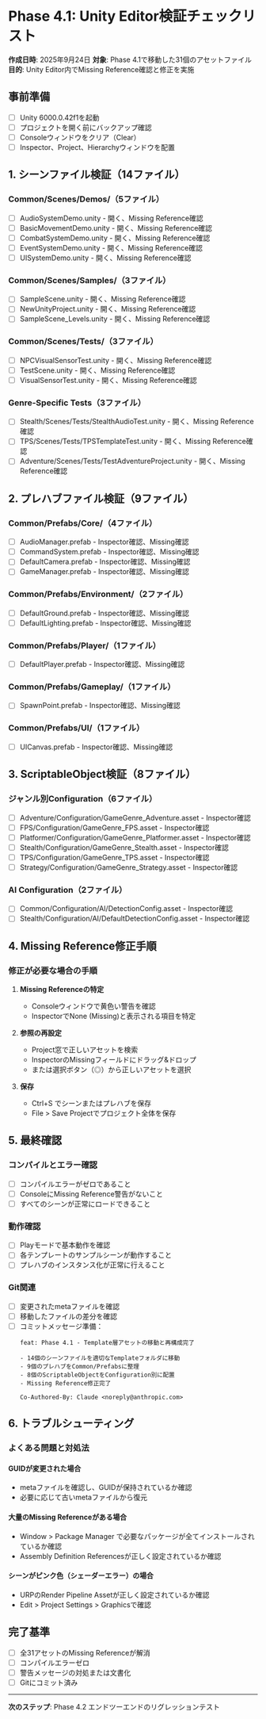 # Phase 4.1: Unity Editor検証チェックリスト

**作成日時**: 2025年9月24日
**対象**: Phase 4.1で移動した31個のアセットファイル
**目的**: Unity Editor内でMissing Reference確認と修正を実施

## 事前準備
- [ ] Unity 6000.0.42f1を起動
- [ ] プロジェクトを開く前にバックアップ確認
- [ ] Consoleウィンドウをクリア（Clear）
- [ ] Inspector、Project、Hierarchyウィンドウを配置

## 1. シーンファイル検証（14ファイル）

### Common/Scenes/Demos/（5ファイル）
- [ ] AudioSystemDemo.unity - 開く、Missing Reference確認
- [ ] BasicMovementDemo.unity - 開く、Missing Reference確認
- [ ] CombatSystemDemo.unity - 開く、Missing Reference確認
- [ ] EventSystemDemo.unity - 開く、Missing Reference確認
- [ ] UISystemDemo.unity - 開く、Missing Reference確認

### Common/Scenes/Samples/（3ファイル）
- [ ] SampleScene.unity - 開く、Missing Reference確認
- [ ] NewUnityProject.unity - 開く、Missing Reference確認
- [ ] SampleScene_Levels.unity - 開く、Missing Reference確認

### Common/Scenes/Tests/（3ファイル）
- [ ] NPCVisualSensorTest.unity - 開く、Missing Reference確認
- [ ] TestScene.unity - 開く、Missing Reference確認
- [ ] VisualSensorTest.unity - 開く、Missing Reference確認

### Genre-Specific Tests（3ファイル）
- [ ] Stealth/Scenes/Tests/StealthAudioTest.unity - 開く、Missing Reference確認
- [ ] TPS/Scenes/Tests/TPSTemplateTest.unity - 開く、Missing Reference確認
- [ ] Adventure/Scenes/Tests/TestAdventureProject.unity - 開く、Missing Reference確認

## 2. プレハブファイル検証（9ファイル）

### Common/Prefabs/Core/（4ファイル）
- [ ] AudioManager.prefab - Inspector確認、Missing確認
- [ ] CommandSystem.prefab - Inspector確認、Missing確認
- [ ] DefaultCamera.prefab - Inspector確認、Missing確認
- [ ] GameManager.prefab - Inspector確認、Missing確認

### Common/Prefabs/Environment/（2ファイル）
- [ ] DefaultGround.prefab - Inspector確認、Missing確認
- [ ] DefaultLighting.prefab - Inspector確認、Missing確認

### Common/Prefabs/Player/（1ファイル）
- [ ] DefaultPlayer.prefab - Inspector確認、Missing確認

### Common/Prefabs/Gameplay/（1ファイル）
- [ ] SpawnPoint.prefab - Inspector確認、Missing確認

### Common/Prefabs/UI/（1ファイル）
- [ ] UICanvas.prefab - Inspector確認、Missing確認

## 3. ScriptableObject検証（8ファイル）

### ジャンル別Configuration（6ファイル）
- [ ] Adventure/Configuration/GameGenre_Adventure.asset - Inspector確認
- [ ] FPS/Configuration/GameGenre_FPS.asset - Inspector確認
- [ ] Platformer/Configuration/GameGenre_Platformer.asset - Inspector確認
- [ ] Stealth/Configuration/GameGenre_Stealth.asset - Inspector確認
- [ ] TPS/Configuration/GameGenre_TPS.asset - Inspector確認
- [ ] Strategy/Configuration/GameGenre_Strategy.asset - Inspector確認

### AI Configuration（2ファイル）
- [ ] Common/Configuration/AI/DetectionConfig.asset - Inspector確認
- [ ] Stealth/Configuration/AI/DefaultDetectionConfig.asset - Inspector確認

## 4. Missing Reference修正手順

### 修正が必要な場合の手順
1. **Missing Referenceの特定**
   - Consoleウィンドウで黄色い警告を確認
   - InspectorでNone (Missing)と表示される項目を特定

2. **参照の再設定**
   - Project窓で正しいアセットを検索
   - InspectorのMissingフィールドにドラッグ&ドロップ
   - または選択ボタン（◎）から正しいアセットを選択

3. **保存**
   - Ctrl+S でシーンまたはプレハブを保存
   - File > Save Projectでプロジェクト全体を保存

## 5. 最終確認

### コンパイルとエラー確認
- [ ] コンパイルエラーがゼロであること
- [ ] ConsoleにMissing Reference警告がないこと
- [ ] すべてのシーンが正常にロードできること

### 動作確認
- [ ] Playモードで基本動作を確認
- [ ] 各テンプレートのサンプルシーンが動作すること
- [ ] プレハブのインスタンス化が正常に行えること

### Git関連
- [ ] 変更されたmetaファイルを確認
- [ ] 移動したファイルの差分を確認
- [ ] コミットメッセージ準備：
  ```
  feat: Phase 4.1 - Template層アセットの移動と再構成完了

  - 14個のシーンファイルを適切なTemplateフォルダに移動
  - 9個のプレハブをCommon/Prefabsに整理
  - 8個のScriptableObjectをConfiguration別に配置
  - Missing Reference修正完了

  Co-Authored-By: Claude <noreply@anthropic.com>
  ```

## 6. トラブルシューティング

### よくある問題と対処法

#### GUIDが変更された場合
- metaファイルを確認し、GUIDが保持されているか確認
- 必要に応じて古いmetaファイルから復元

#### 大量のMissing Referenceがある場合
- Window > Package Manager で必要なパッケージが全てインストールされているか確認
- Assembly Definition Referencesが正しく設定されているか確認

#### シーンがピンク色（シェーダーエラー）の場合
- URPのRender Pipeline Assetが正しく設定されているか確認
- Edit > Project Settings > Graphicsで確認

## 完了基準
- [ ] 全31アセットのMissing Referenceが解消
- [ ] コンパイルエラーゼロ
- [ ] 警告メッセージの対処または文書化
- [ ] Gitにコミット済み

---

**次のステップ**: Phase 4.2 エンドツーエンドのリグレッションテスト
